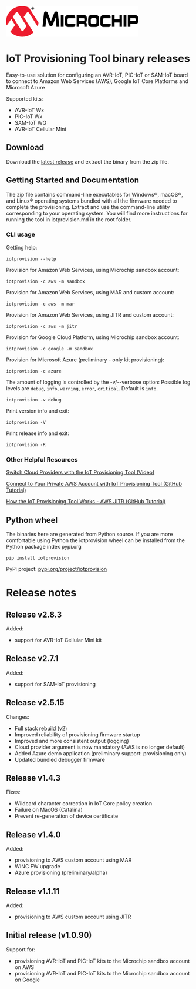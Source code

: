 [![MCHP](images/microchip.png)](https://www.microchip.com)

# IoT Provisioning Tool binary releases
Easy-to-use solution for configuring an AVR-IoT, PIC-IoT or SAM-IoT board to connect to Amazon Web Services (AWS), Google IoT Core Platforms and Microsoft Azure

Supported kits:
- AVR-IoT Wx
- PIC-IoT Wx
- SAM-IoT WG
- AVR-IoT Cellular Mini

## Download
Download the [latest release](https://github.com/microchip-pic-avr-tools/iotprovision-bin/releases/latest) and extract the binary from the zip file.

## Getting Started and Documentation

The zip file contains command-line executables for Windows®, macOS®, and Linux® operating systems bundled with all the firmware needed to complete the provisioning. Extract and use the command-line utility corresponding to your operating system. You will find more instructions for running the tool in iotprovision.md in the root folder.

### CLI usage
Getting help:
```
iotprovision --help
```
Provision for Amazon Web Services, using Microchip sandbox account:
```
iotprovision -c aws -m sandbox
```
Provision for Amazon Web Services, using MAR and custom account:
```
iotprovision -c aws -m mar
```
Provision for Amazon Web Services, using JITR and custom account:
```
iotprovision -c aws -m jitr
```
Provision for Google Cloud Platform, using Microchip sandbox account:
```
iotprovision -c google -m sandbox
```
Provision for Microsoft Azure (preliminary - only kit provisioning):
```
iotprovision -c azure
```
The amount of logging is controlled by the -v/--verbose option:
Possible log levels are `debug`, `info`, `warning`, `error`, `critical`.  Default is `info`.
```
iotprovision -v debug
```
Print version info and exit:
```
iotprovision -V
```
Print release info and exit:
```
iotprovision -R
```

### Other Helpful Resources

[Switch Cloud Providers with the IoT Provisioning Tool (Video)](https://www.youtube.com/watch?v=nwP8obSRaaE)

[Connect to Your Private AWS Account with IoT Provisioning Tool (GitHub Tutorial)](https://github.com/microchip-pic-avr-solutions/microchip-iot-developer-guides-for-aws/tree/master/connect-the-board-to-your-aws-account)

[How the IoT Provisioning Tool Works - AWS JITR (GitHub Tutorial)](https://github.com/microchip-pic-avr-solutions/microchip-iot-developer-guides-for-aws/tree/master/a-more-thorough-look-into-the-provisioning-process)

## Python wheel
The binaries here are generated from Python source.  If you are more comfortable using Python the iotprovision wheel can be installed from the Python package index pypi.org

```
pip install iotprovision
```

PyPi project: [pypi.org/project/iotprovision](https://pypi.org/project/iotprovision/)


# Release notes

## Release v2.8.3

Added:
- support for AVR-IoT Cellular Mini kit

## Release v2.7.1

Added:
- support for SAM-IoT provisioning

## Release v2.5.15

Changes:
- Full stack rebuild (v2)
- Improved reliability of provisioning firmware startup
- Improved and more consistent output (logging)
- Cloud provider argument is now mandatory (AWS is no longer default)
- Added Azure demo application (preliminary support: provisioning only)
- Updated bundled debugger firmware

## Release v1.4.3

Fixes:
- Wildcard character correction in IoT Core policy creation
- Failure on MacOS (Catalina)
- Prevent re-generation of device certificate

## Release v1.4.0

Added:
- provisioning to AWS custom account using MAR
- WINC FW upgrade
- Azure provisioning (preliminary/alpha)

## Release v1.1.11

Added:
- provisioning to AWS custom account using JITR

## Initial release (v1.0.90)

Support for:
- provisioning AVR-IoT and PIC-IoT kits to the Microchip sandbox account on AWS
- provisioning AVR-IoT and PIC-IoT kits to the Microchip sandbox account on Google

